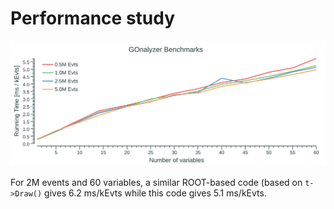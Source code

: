# Performance study

![benchmarking](perf.png)

For 2M events and 60 variables, a similar ROOT-based code (based on
`t->Draw()` gives 6.2 ms/kEvts while this code gives 5.1 ms/kEvts.
